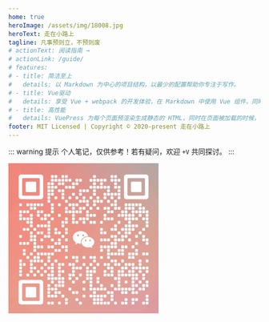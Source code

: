 ```yaml
---
home: true
heroImage: /assets/img/18008.jpg
heroText: 走在小路上
tagline: 凡事预则立，不预则废
# actionText: 阅读指南 →
# actionLink: /guide/
# features:
# - title: 简洁至上
#   details: 以 Markdown 为中心的项目结构，以最少的配置帮助你专注于写作。
# - title: Vue驱动
#   details: 享受 Vue + webpack 的开发体验，在 Markdown 中使用 Vue 组件，同时可以使用 Vue 来开发自定义主题。
# - title: 高性能
#   details: VuePress 为每个页面预渲染生成静态的 HTML，同时在页面被加载的时候，将作为 SPA 运行。
footer: MIT Licensed | Copyright © 2020-present 走在小路上
---
```


::: warning 提示
个人笔记，仅供参考！若有疑问，欢迎 `+V` 共同探讨。
:::

![An image](./.vuepress/public/assets/img/wechat.png)

<!--
## 推荐阅读

1. [微前端](/frontend/微前端.html)
2. [Vue SSR](/frontend/SSR.html)
3. [webpack4](/frontend/webpack4.html) -->
